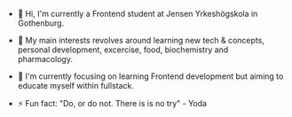 - 👋 Hi, I'm currently a Frontend student at Jensen Yrkeshögskola in Gothenburg.
- 👀 My main interests revolves around learning new tech & concepts, personal development, excercise, food, biochemistry and pharmacology.
- 🌱 I'm currently focusing on learning Frontend development but aiming to educate myself within fullstack.

- ⚡ Fun fact: "Do, or do not. There is is no try" - Yoda

<!---
Smustus/Smustus is a ✨ special ✨ repository because its `README.md` (this file) appears on your GitHub profile.
You can click the Preview link to take a look at your changes.
--->
